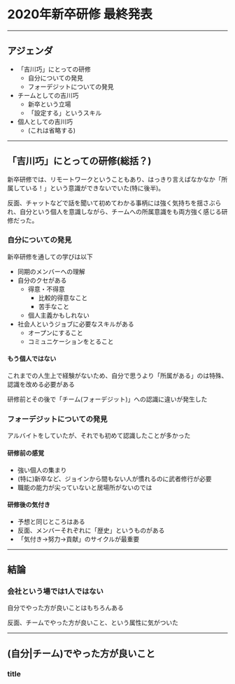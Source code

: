# 2020年新卒研修 最終発表

---
## アジェンダ

- 「吉川巧」にとっての研修
  - 自分についての発見
  - フォーデジットについての発見
- チームとしての吉川巧
  - 新卒という立場
  - 「設定する」というスキル
- 個人としての吉川巧
  - (これは省略する)

---
## 「吉川巧」にとっての研修(総括？)

新卒研修では、リモートワークということもあり、はっきり言えばなかなか「所属している！」という意識ができないでいた(特に後半)。

反面、チャットなどで話を聞いて初めてわかる事柄には強く気持ちを揺さぶられ、自分という個人を意識しながら、チームへの所属意識をも両方強く感じる研修だった。

### 自分についての発見

新卒研修を通しての学びは以下

- 同期のメンバーへの理解
- 自分のクセがある
  - 得意・不得意
    - 比較的得意なこと
    - 苦手なこと
  - 個人主義かもしれない
- 社会人というジョブに必要なスキルがある
  - オープンにすること
  - コミュニケーションをとること

#### もう個人ではない

これまでの人生上で経験がないため、自分で思うより「所属がある」のは特殊、認識を改める必要がある

研修前とその後で「チーム(フォーデジット)」への認識に違いが発生した

### フォーデジットについての発見

アルバイトをしていたが、それでも初めて認識したことが多かった

#### 研修前の感覚

- 強い個人の集まり
- (特に)新卒など、ジョインから間もない人が慣れるのに武者修行が必要
- 職能の能力が尖っていないと居場所がないのでは

#### 研修後の気付き

- 予想と同じところはある
- 反面、メンバーそれぞれに「歴史」というものがある
- 「気付き→努力→貢献」のサイクルが最重要

---
## 結論

### 会社という場では1人ではない

自分でやった方が良いことはもちろんある

反面、チームでやった方が良いこと、という属性に気がついた

---
## (自分|チーム)でやった方が良いこと

### title



